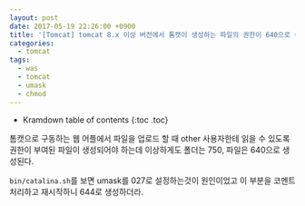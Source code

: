 ```yaml
---
layout: post
date: 2017-05-19 22:26:00 +0900
title: '[Tomcat] tomcat 8.x 이상 버전에서 톰캣이 생성하는 파일의 권한이 640으로 생성될 때'
categories:
  - tomcat
tags:
  - was
  - tomcat
  - umask
  - chmod
---
```


* Kramdown table of contents
{:toc .toc}

톰캣으로 구동하는 웹 어플에서 파일을 업로드 할 때 other 사용자한테 읽을 수 있도록 권한이 부여된 파일이 생성되어야 하는데 이상하게도 폴더는 750, 파일은 640으로 생성된다.

`bin/catalina.sh`를 보면 umask를 027로 설정하는것이 원인이었고 이 부분을 코멘트 처리하고 재시작하니 644로 생성하더라.
